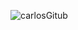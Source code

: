 
![carlosGitub](https://github.com/Carlitossaul/carlitossaul/assets/106841507/151b02ab-063d-4290-8cbc-2b7c6c1f9397)

<!--
**Carlitossaul/carlitossaul** is a ✨ _special_ ✨ repository because its `README.md` (this file) appears on your GitHub profile.

Here are some ideas to get you started:

- 🔭 I’m currently working on ...
- 🌱 I’m currently learning ...
- 👯 I’m looking to collaborate on ...
- 🤔 I’m looking for help with ...
- 💬 Ask me about ...
- 📫 How to reach me: ...
- 😄 Pronouns: ...
- ⚡ Fun fact: ...
-->
